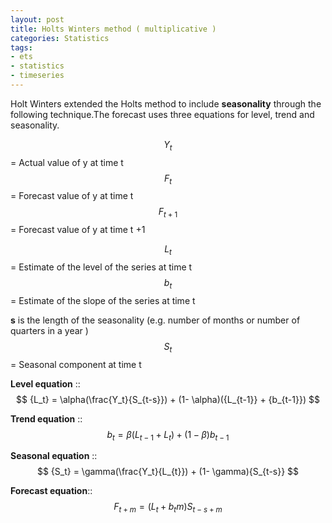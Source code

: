 ```yaml
---
layout: post
title: Holts Winters method ( multiplicative )
categories: Statistics
tags:
- ets
- statistics
- timeseries
---
```

Holt Winters extended the Holts method to include **seasonality** through the following technique.The forecast uses three equations for level, trend and seasonality.     

$$ {Y_t} $$ =  Actual value of y  at time t   
$$ {F_t} $$ =  Forecast value of y  at time t    
$$ {F_{t+1}} $$ =  Forecast value of y  at time t +1   

$$ {L_t} $$ =  Estimate of the level of the series at time t    
$$ {b_t} $$ =  Estimate of the slope of the series at time t       

**s** is the length of the seasonality (e.g. number of months or number of quarters in a year )   
$$ {S_t} $$ =  Seasonal component at time t  

**Level equation** ::   $$ {L_t} =  \alpha(\frac{Y_t}{S_{t-s}}) + (1- \alpha)({L_{t-1}} + {b_{t-1}}) $$ 

**Trend equation** ::  $$ {b_t} =  \beta({L_{t-1}} + {L_{t}}) + (1- \beta){b_{t-1}} $$ 

**Seasonal equation** ::  $$ {S_t} =  \gamma(\frac{Y_t}{L_{t}}) + (1- \gamma){S_{t-s}} $$ 

**Forecast equation**::  $$ {F_{t+m}} = ({L_{t}} + {b_{t}}m){S_{t-s+m}} $$


